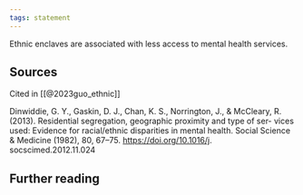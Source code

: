 ```yaml
---
tags: statement
---
```

Ethnic enclaves are associated with less access to mental health services.

## Sources
Cited in [[@2023guo_ethnic]]

Dinwiddie, G. Y., Gaskin, D. J., Chan, K. S., Norrington, J., & McCleary, R.
(2013). Residential segregation, geographic proximity and type of ser-
vices used: Evidence for racial/ethnic disparities in mental health. Social
Science & Medicine (1982), 80, 67–75. https://doi.org/10.1016/j.
socscimed.2012.11.024


## Further reading